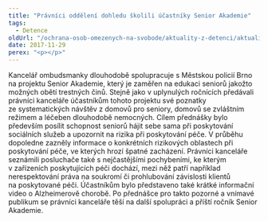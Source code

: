 ```yaml
---
title: "Právníci oddělení dohledu školili účastníky Senior Akademie"
tags:
  - Detence
oldUrl: "/ochrana-osob-omezenych-na-svobode/aktuality-z-detenci/aktuality-z-detenci-2017/pravnici-oddeleni-dohledu-skolili-ucastniky-senior-akademie/"
date: 2017-11-29
perex: "<p></p>"
---
```


<!-- imported from the old website -->

<p>Kancelář ombudsmanky dlouhodobě spolupracuje s Městskou policií Brno na projektu Senior Akademie, který je zaměřen na edukaci seniorů jakožto možných obětí trestných činů. Stejně jako v uplynulých ročnících předávali právníci kanceláře účastníkům tohoto projektu své poznatky ze systematických návštěv z domovů pro seniory, domovů se zvláštním režimem a léčeben dlouhodobě nemocných. Cílem přednášky bylo především posílit schopnost seniorů hájit sebe sama při poskytování sociálních služeb a upozornit na rizika při poskytování péče. V průběhu dopoledne zazněly informace o konkrétních rizikových oblastech při poskytování péče, ve kterých hrozí špatné zacházení. Právníci kanceláře seznámili posluchače také s nejčastějšími pochybeními, ke kterým v zařízeních poskytujících péči dochází, mezi něž patří například nerespektování práva na soukromí či prohlubování závislosti klientů na poskytované péči. Účastníkům bylo představeno také krátké informační video o Alzheimerově chorobě. Po přednášce pro takto pozorné a vnímavé publikum se právníci kanceláře těší na další spolupráci a příští ročník Senior Akademie.</p>
